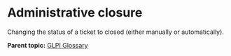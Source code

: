 Administrative closure
======================

Changing the status of a ticket to closed (either manually or
automatically).

**Parent topic:** [GLPI Glossary](../../glpi/glossary.html)
